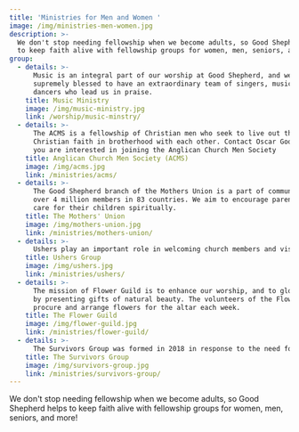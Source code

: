 ```yaml
---
title: 'Ministries for Men and Women '
image: /img/ministries-men-women.jpg
description: >-
  We don't stop needing fellowship when we become adults, so Good Shepherd helps
  to keep faith alive with fellowship groups for women, men, seniors, and more!
group:
  - details: >-
      Music is an integral part of our worship at Good Shepherd, and we are
      supremely blessed to have an extraordinary team of singers, musicians and
      dancers who lead us in praise.
    title: Music Ministry
    image: /img/music-ministry.jpg
    link: /worship/music-minstry/
  - details: >-
      The ACMS is a fellowship of Christian men who seek to live out the
      Christian faith in brotherhood with each other. Contact Oscar Gooding if
      you are interested in joining the Anglican Church Men Society
    title: Anglican Church Men Society (ACMS)
    image: /img/acms.jpg
    link: /ministries/acms/
  - details: >-
      The Good Shepherd branch of the Mothers Union is a part of community of
      over 4 million members in 83 countries. We aim to encourage parents to
      care for their children spiritually.
    title: The Mothers' Union
    image: /img/mothers-union.jpg
    link: /ministries/mothers-union/
  - details: >-
      Ushers play an important role in welcoming church members and visitors to the church. Ushers regularly assist in services and generally ensure that the church service runs smoothly.
    title: Ushers Group
    image: /img/ushers.jpg
    link: /ministries/ushers/
  - details: >-
      The mission of Flower Guild is to enhance our worship, and to glorify God
      by presenting gifts of natural beauty. The volunteers of the Flower Guild
      procure and arrange flowers for the altar each week.
    title: The Flower Guild
    image: /img/flower-guild.jpg
    link: /ministries/flower-guild/
  - details: >-
      The Survivors Group was formed in 2018 in response to the need for fellowship and support among those parishioners who have lost loved ones. The group meets to provide counselling to members.
    title: The Survivors Group
    image: /img/survivors-group.jpg
    link: /ministries/survivors-group/
---
```



We don't stop needing fellowship when we become adults, so Good Shepherd helps to keep faith alive with fellowship groups for women, men, seniors, and more!
